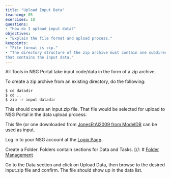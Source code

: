 ```yaml
---
title: "Upload Input Data"
teaching: 05
exercises: 10
questions:
- "How do I upload input data?"
objectives:
- "Explain the file format and upload process."
keypoints:
- "File format is zip."
- "The directory structure of the zip archive must contain one subdirectory
that contains the input data."
---
```


All Tools in NSG Portal take input code/data in the form of a zip archive.

To create a zip archive from an existing directory, do the following:
~~~
$ cd datadir
$ cd ..
$ zip -r input datadir
~~~

This should create an input.zip file.  That file would be selected for
upload to NSG Portal in the data upload process.

This file (or one downloaded from [JonesEtAl2009 from ModelDB](https://senselab.med.yale.edu/modeldb/eavBinDown.cshtml?o=136803&mime=application/zip) can
be used as input.

Log in to your NSG account at the [Login Page](https://nsgdev.sdsc.edu:8443/portal2).

Create a Folder.  Folders contain sections for Data and Tasks.
[//: # [Folder Management](https://nsgdev.sdsc.edu:8443/portal2/folder!list.action)

Go to the Data section and click on Upload Data, then browse to the desired input.zip file
and confirm.  The file should show up in the data list.



